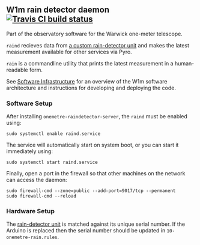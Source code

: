 ## W1m rain detector daemon [![Travis CI build status](https://travis-ci.org/warwick-one-metre/diskspaced.svg?branch=master)](https://travis-ci.org/warwick-one-metre/diskspaced)

Part of the observatory software for the Warwick one-meter telescope.

`raind` recieves data from [a custom rain-detector unit](https://github.com/warwick-one-metre/raindetector) and
makes the latest measurement available for other services via Pyro.

`rain` is a commandline utility that prints the latest measurement in a human-readable form.

See [Software Infrastructure](https://github.com/warwick-one-metre/docs/wiki/Software-Infrastructure) for an overview of the W1m software architecture and instructions for developing and deploying the code.

### Software Setup

After installing `onemetre-raindetector-server`, the `raind` must be enabled using:
```
sudo systemctl enable raind.service
```

The service will automatically start on system boot, or you can start it immediately using:
```
sudo systemctl start raind.service
```

Finally, open a port in the firewall so that other machines on the network can access the daemon:
```
sudo firewall-cmd --zone=public --add-port=9017/tcp --permanent
sudo firewall-cmd --reload
```

### Hardware Setup

The [rain-detector unit](https://github.com/warwick-one-metre/raindetector) is matched against its unique serial number.  If the Arduino is replaced then the serial number should be updated in `10-onemetre-rain.rules`.

